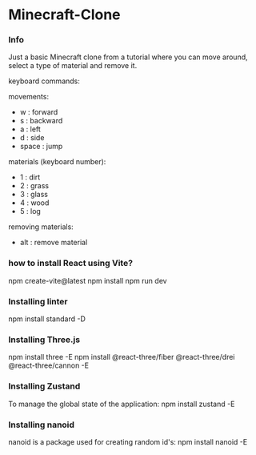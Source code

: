 # Minecraft-Clone

### Info

Just a basic Minecraft clone from a tutorial where you can move around, select a type of material and remove it.

keyboard commands:

movements:

- w : forward
- s : backward
- a : left
- d : side
- space : jump

materials (keyboard number):

- 1 : dirt
- 2 : grass
- 3 : glass
- 4 : wood
- 5 : log

removing materials:

- alt : remove material

### how to install React using Vite?

npm create-vite@latest
npm install
npm run dev

### Installing linter

npm install standard -D

### Installing Three.js

npm install three -E
npm install @react-three/fiber @react-three/drei @react-three/cannon -E

### Installing Zustand

To manage the global state of the application:
npm install zustand -E

### Installing nanoid

nanoid is a package used for creating random id's:
npm install nanoid -E

